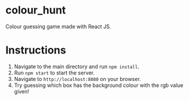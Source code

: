 # colour_hunt
Colour guessing game made with React JS.

# Instructions
1. Navigate to the main directory and run `npm install`.
2. Run `npm start` to start the server.
3. Navigate to `http://localhost:8080` on your browser.
4. Try guessing which box has the background colour with the rgb value given!
